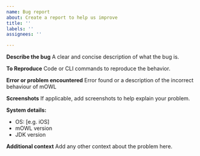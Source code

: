 ```yaml
---
name: Bug report
about: Create a report to help us improve
title: ''
labels: ''
assignees: ''

---
```


**Describe the bug**
A clear and concise description of what the bug is.

**To Reproduce**
Code or CLI commands to reproduce the behavior.

**Error or problem encountered**
Error found or a description of the incorrect behaviour of mOWL

**Screenshots**
If applicable, add screenshots to help explain your problem.

**System details:**
 - OS: [e.g. iOS]
 - mOWL version
 - JDK version

**Additional context**
Add any other context about the problem here.

